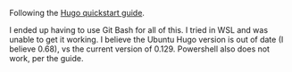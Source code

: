 Following the [Hugo quickstart guide](https://gohugo.io/getting-started/quick-start/).

I ended up having to use Git Bash for all of this. I tried in WSL and was unable to get it working. I believe the Ubuntu Hugo version is out of date (I believe 0.68), vs the current version of 0.129. Powershell also does not work, per the guide.
